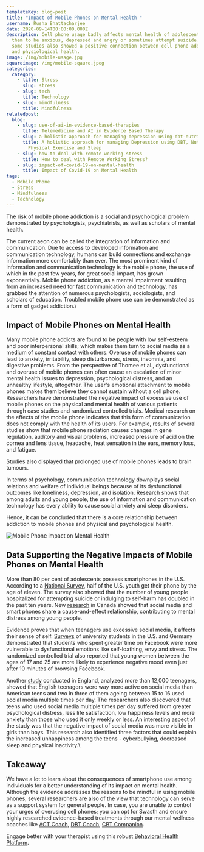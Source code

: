 ```yaml
---
templateKey: blog-post
title: "Impact of Mobile Phones on Mental Health "
username: Rusha Bhattacharjee
date: 2020-09-14T00:00:00.000Z
description: Cell phone usage badly affects mental health of adolescents causing
  them to be anxious, depressed and angry or sometimes attempt suicide. However,
  some studies also showed a positive connection between cell phone addiction
  and physiological health.
image: /img/mobile-usage.jpg
squareimage: /img/mobile-sqaure.jpeg
categories:
  category:
    - title: Stress
      slug: stress
    - slug: tech
      title: Technology
    - slug: mindfulness
      title: Mindfulness
relatedpost:
  blog:
    - slug: use-of-ai-in-evidence-based-therapies
      title: Telemedicine and AI in Evidence Based Therapy
    - slug: a-holistic-approach-for-managing-depression-using-dbt-nutrition-hrv-and-physical-exercise
      title: A holistic approach for managing Depression using DBT, Nutrition, HRV,
        Physical Exercise and Sleep
    - slug: how-to-deal-with-remote-working-stress
      title: How to deal with Remote Working Stress?
    - slug: impact-of-covid-19-on-mental-health
      title: Impact of Covid-19 on Mental Health
tags:
  - Mobile Phone
  - Stress
  - Mindfulness
  - Technology
---
```

<!--StartFragment-->

The risk of mobile phone addiction is a social and psychological problem demonstrated by psychologists, psychiatrists, as well as scholars of mental health.

The current aeon can be called the integration of information and communication. Due to access to developed information and communication technology, humans can build connections and exchange information more comfortably than ever. The most prominent kind of information and communication technology is the mobile phone, the use of which in the past few years, for great social impact, has grown exponentially. Mobile phone addiction, as a mental impairment resulting from an increased need for fast communication and technology, has grabbed the attention of numerous psychologists, sociologists, and scholars of education. Troubled mobile phone use can be demonstrated as a form of gadget addiction.\
<!--StartFragment-->

## Impact of Mobile Phones on Mental Health

Many mobile phone addicts are found to be people with low self-esteem and poor interpersonal skills; which makes them turn to social media as a medium of constant contact with others. Overuse of mobile phones can lead to anxiety, irritability, sleep disturbances, stress, insomnia, and digestive problems. From the perspective of Thomee et al., dysfunctional and overuse of mobile phones can often cause an escalation of minor mental health issues to depression, psychological distress, and an unhealthy lifestyle, altogether. The user's emotional attachment to mobile phones makes them believe they cannot sustain without a cell phone. Researchers have demonstrated the negative impact of excessive use of mobile phones on the physical and mental health of various patients through case studies and randomized controlled trials. Medical research on the effects of the mobile phone indicates that this form of communication does not comply with the health of its users. For example, results of several studies show that mobile phone radiation causes changes in gene regulation, auditory and visual problems, increased pressure of acid on the cornea and lens tissue, headache, heat sensation in the ears, memory loss, and fatigue.

Studies also displayed that prolonged use of mobile phones leads to brain tumours.

In terms of psychology, communication technology downplays social relations and welfare of individual beings because of its dysfunctional outcomes like loneliness, depression, and isolation. Research shows that among adults and young people, the use of information and communication technology has every ability to cause social anxiety and sleep disorders.

Hence, it can be concluded that there is a core relationship between addiction to mobile phones and physical and psychological health.

![Mobile Phone impact on Mental Health](/img/mobiles.jpg "Mobile Phone impact on Mental Health")

## Data Supporting the Negative Impacts of Mobile Phones on Mental Health

More than 80 per cent of adolescents possess smartphones in the U.S. According to a [National Survey](https://www.commonsensemedia.org/research/the-common-sense-census-media-use-by-tweens-and-teens-2019), half of the U.S. youth get their phone by the age of eleven. The survey also showed that the number of young people hospitalized for attempting suicide or indulging to self-harm has doubled in the past ten years. New [research](https://www.cmaj.ca/content/192/6/E136#ref-6) in Canada showed that social media and smart phones share a cause-and-effect relationship, contributing to mental distress among young people.

Evidence proves that when teenagers use excessive social media, it affects their sense of self. [Surveys](https://jamanetwork.com/journals/jamapsychiatry/fullarticle/2749480) of university students in the U.S. and Germany demonstrated that students who spent greater time on Facebook were more vulnerable to dysfunctional emotions like self-loathing, envy and stress. The randomized controlled trial also reported that young women between the ages of 17 and 25 are more likely to experience negative mood even just after 10 minutes of browsing Facebook.

Another [study](https://www.thelancet.com/journals/lanchi/article/PIIS2352-4642(19)30186-5/fulltext) conducted in England, analyzed more than 12,000 teenagers, showed that English teenagers were way more active on social media than American teens and two in three of them ageing between 15 to 16 used social media multiple times per day. The researchers also discovered that teens who used social media multiple times per day suffered from greater psychological distress, less life satisfaction, low happiness levels and more anxiety than those who used it only weekly or less. An interesting aspect of the study was that the negative impact of social media was more visible in girls than boys. This research also identified three factors that could explain the increased unhappiness among the teens - cyberbullying, decreased sleep and physical inactivity.\
<!--StartFragment-->

## Takeaway

We have a lot to learn about the consequences of smartphone use among individuals for a better understanding of its impact on mental health. Although the evidence addresses the reasons to be mindful in using mobile phones, several researchers are also of the view that technology can serve as a support system for general people. In case, you are unable to control your urges of overusing cell phones; you can opt for Swasth and ensure highly researched evidence-based treatments through our mental wellness coaches like [ACT Coach](https://www.resiliens.com/act-coach/), [DBT Coach](https://www.resiliens.com/dbt-coach/), [CBT Companion](https://www.resiliens.com/cbt-companion/).

Engage better with your therapist using this robust [Behavioral Health Platform](https://www.resiliens.com/).



<!--EndFragment-->



<!--EndFragment-->

<!--EndFragment-->
